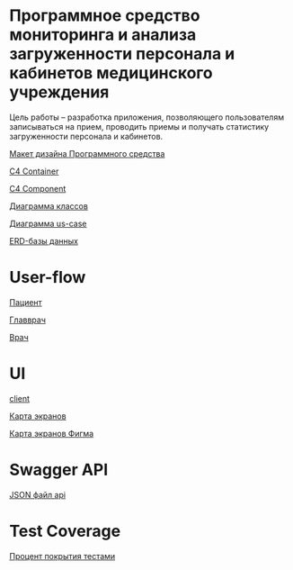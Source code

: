 # Программное средство мониторинга и анализа загруженности персонала и кабинетов медицинского учреждения
Цель работы – разработка приложения, позволяющего пользователям записываться на прием, проводить приемы и получать статистику загруженности персонала и кабинетов.

[Макет дизайна Программного средства](https://www.figma.com/design/C6cd9B0eCwqqc1wrGTbnuQ/Design-system?node-id=0-1&t=NqygM9IXau5LIbob-1)

[C4 Container](https://github.com/lesik2/medicine-analyzing-server/blob/main/docs/C4-Container.jpg)

[C4 Component](https://github.com/lesik2/medicine-analyzing-server/blob/main/docs/C4-Component.jpg)

[Диаграмма классов](https://github.com/lesik2/medicine-analyzing-server/blob/main/docs/Class.jpeg)

[Диаграмма us-case](https://github.com/lesik2/medicine-analyzing-server/blob/main/docs/Us-case.jpeg)

[ERD-базы данных](https://github.com/lesik2/medicine-analyzing-server/blob/main/docs/ERD-DB.png)

# User-flow

[Пациент](https://github.com/lesik2/medicine-analyzing-server/blob/main/docs/user-flow(%D0%BF%D0%B0%D1%86%D0%B8%D0%B5%D0%BD%D1%82).drawio.png)

[Главврач](https://github.com/lesik2/medicine-analyzing-server/blob/main/docs/user-flow(%D0%B3%D0%BB%D0%B0%D0%B2%D0%B2%D1%80%D0%B0%D1%87).drawio.png)

[Врач](https://github.com/lesik2/medicine-analyzing-server/blob/main/docs/user-flow(%D0%B2%D1%80%D0%B0%D1%87).drawio.png)

# UI
[client](https://github.com/lesik2/medicine-analyzing-client)

[Карта экранов](https://github.com/lesik2/medicine-analyzing-server/blob/main/docs/%D0%9A%D0%B0%D1%80%D1%82%D0%B0%20%D1%8D%D0%BA%D1%80%D0%B0%D0%BD%D0%BE%D0%B2.png)

[Карта экранов Фигма](https://www.figma.com/design/skQSrFh8lfGzwqUWq3hz8x/%D0%9A%D0%B0%D1%80%D1%82%D0%B0-%D1%8D%D0%BA%D1%80%D0%B0%D0%BD%D0%BE%D0%B2?node-id=0-1&t=cdteWzStABTyh2GU-1)

# Swagger API
[JSON файл api](https://github.com/lesik2/medicine-analyzing-server/blob/main/docs/openapi.json)

# Test Coverage
[Процент покрытия тестами](https://github.com/lesik2/medicine-analyzing-server/blob/main/docs/test-coverage.png)
